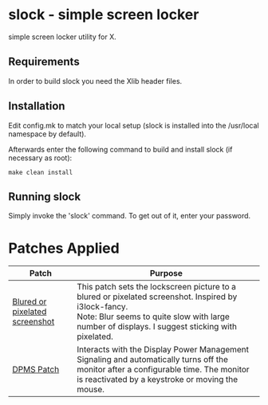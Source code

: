 slock - simple screen locker
============================
simple screen locker utility for X. 


Requirements
------------
In order to build slock you need the Xlib header files.


Installation
------------
Edit config.mk to match your local setup (slock is installed into
the /usr/local namespace by default).

Afterwards enter the following command to build and install slock
(if necessary as root):

    make clean install


Running slock
-------------
Simply invoke the 'slock' command. To get out of it, enter your password.

# Patches Applied

| Patch | Purpose |
| ----- | ------- |
| [Blured or pixelated screenshot](https://tools.suckless.org/slock/patches/blur-pixelated-screen/) | This patch sets the lockscreen picture to a blured or pixelated screenshot. Inspired by i3lock-fancy. <br>Note: Blur seems to quite slow with large number of displays. I suggest sticking with pixelated. |
| [DPMS Patch](https://tools.suckless.org/slock/patches/dpms/) | Interacts with the Display Power Management Signaling and automatically turns off the monitor after a configurable time. The monitor is reactivated by a keystroke or moving the mouse. |
